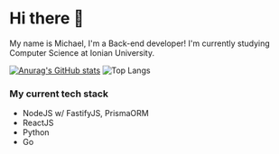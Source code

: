 # Hi there 👋

My name is Michael, I'm a Back-end developer! I'm currently studying Computer Science at Ionian University.

[![Anurag's GitHub stats](https://github-readme-stats.vercel.app/api?username=maikkundev&theme=transparent)](https://github.com/anuraghazra/github-readme-stats) 
![Top Langs](https://github-readme-stats.vercel.app/api/top-langs/?username=maikkundev&layout=compact&theme=transparent)

### My current tech stack
- NodeJS w/ FastifyJS, PrismaORM
- ReactJS
- Python
- Go
